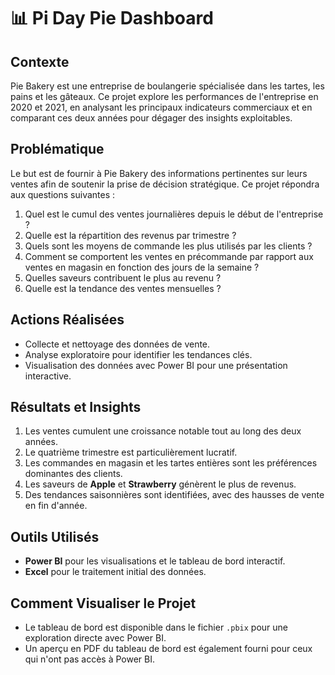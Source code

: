 # 📊 Pi Day Pie Dashboard

## Contexte
Pie Bakery est une entreprise de boulangerie spécialisée dans les tartes, les pains et les gâteaux. Ce projet explore les performances de l'entreprise en 2020 et 2021, en analysant les principaux indicateurs commerciaux et en comparant ces deux années pour dégager des insights exploitables.

## Problématique
Le but est de fournir à Pie Bakery des informations pertinentes sur leurs ventes afin de soutenir la prise de décision stratégique. Ce projet répondra aux questions suivantes :
1. Quel est le cumul des ventes journalières depuis le début de l'entreprise ?
2. Quelle est la répartition des revenus par trimestre ?
3. Quels sont les moyens de commande les plus utilisés par les clients ?
4. Comment se comportent les ventes en précommande par rapport aux ventes en magasin en fonction des jours de la semaine ?
5. Quelles saveurs contribuent le plus au revenu ?
6. Quelle est la tendance des ventes mensuelles ?

## Actions Réalisées
- Collecte et nettoyage des données de vente.
- Analyse exploratoire pour identifier les tendances clés.
- Visualisation des données avec Power BI pour une présentation interactive.

## Résultats et Insights
1. Les ventes cumulent une croissance notable tout au long des deux années.
2. Le quatrième trimestre est particulièrement lucratif.
3. Les commandes en magasin et les tartes entières sont les préférences dominantes des clients.
4. Les saveurs de **Apple** et **Strawberry** génèrent le plus de revenus.
5. Des tendances saisonnières sont identifiées, avec des hausses de vente en fin d'année.

## Outils Utilisés
- **Power BI** pour les visualisations et le tableau de bord interactif.
- **Excel** pour le traitement initial des données.

## Comment Visualiser le Projet
- Le tableau de bord est disponible dans le fichier `.pbix` pour une exploration directe avec Power BI.
- Un aperçu en PDF du tableau de bord est également fourni pour ceux qui n'ont pas accès à Power BI.

